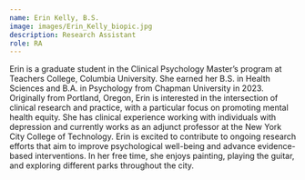```yaml
---
name: Erin Kelly, B.S.
image: images/Erin_Kelly_biopic.jpg
description: Research Assistant
role: RA
---
```


Erin is a graduate student in the Clinical Psychology Master’s program at Teachers College, Columbia University. She earned her B.S. in Health Sciences and B.A. in Psychology from Chapman University in 2023. Originally from Portland, Oregon, Erin is interested in the intersection of clinical research and practice, with a particular focus on promoting mental health equity. She has clinical experience working with individuals with depression and currently works as an adjunct professor at the New York City College of Technology. Erin is excited to contribute to ongoing research efforts that aim to improve psychological well-being and advance evidence-based interventions. In her free time, she enjoys painting, playing the guitar, and exploring different parks throughout the city.